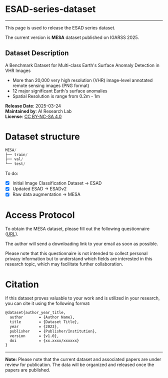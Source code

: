 # ESAD-series-dataset
---
This page is used to release the ESAD series dataset. 

The current version is **MESA** dataset published on IGARSS 2025.

## Dataset Description
A Benchmark Dataset for Multi-class Earth's Surface Anomaly Detection in VHR Images
- More than 20,000 very high resolution (VHR) image-level annotated remote sensing images (PNG format)
- 12 major significant Earth's surface anomalies
- Spatial Resolution is range from 0.2m - 1m

**Release Date**: 2025-03-24  
**Maintained by**: AI Research Lab  
**License**: [CC BY-NC-SA 4.0](https://creativecommons.org/licenses/by-nc-sa/4.0/](https://creativecommons.org/licenses/by-nc-sa/4.0/deed.en))

# Dataset structure
```python
MESA/
├── train/
├── val/
└── test/
```

To do:
- [x] Initial Image Classification Dataset -> ESAD
- [x] Updated ESAD -> ESADv2
- [x] Raw data augmentation -> MESA
      
# Access Protocol
To obtain the MESA dataset, please fill out the following questionnaire ([URL](https://www.wjx.cn/vm/mlblkxz.aspx#)). 

The author will send a downloading link to your email as soon as possible.

Please note that this questionnaire is not intended to collect personal privacy information but to understand which fields are interested in this research topic, which may facilitate further collaboration.

# Citation
If this dataset proves valuable to your work and is utilized in your research, you can cite it using the following format:
```latex
@dataset{author_year_title,
  author       = {Author Name},
  title        = {Dataset Title},
  year         = {2023},
  publisher    = {Publisher/Institution},
  version      = {v1.0},
  doi          = {xx.xxxx/xxxxxx}
}
```

---
**Note:**
Please note that the current dataset and associated papers are under review for publication. The data will be organized and released once the papers are published.


